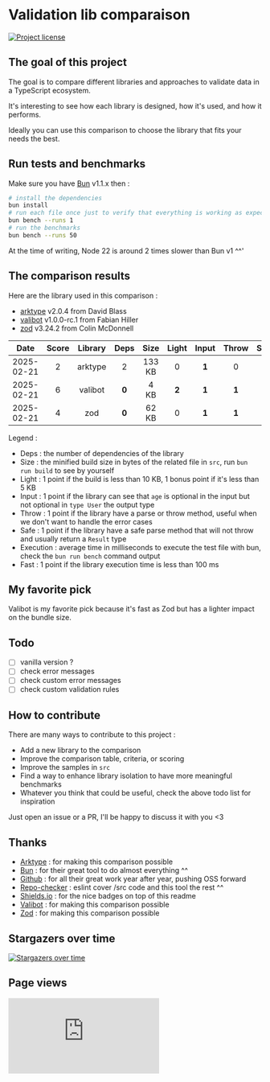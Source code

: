 # Validation lib comparaison

[![Project license](https://img.shields.io/github/license/Shuunen/validation-lib-comparison.svg?color=informational)](https://github.com/Shuunen/validation-lib-comparison/blob/master/LICENSE)

## The goal of this project

The goal is to compare different libraries and approaches to validate data in a TypeScript ecosystem.

It's interesting to see how each library is designed, how it's used, and how it performs.

Ideally you can use this comparison to choose the library that fits your needs the best.

## Run tests and benchmarks

Make sure you have [Bun](https://bun.sh) v1.1.x then :

```bash
# install the dependencies
bun install
# run each file once just to verify that everything is working as expected
bun bench --runs 1
# run the benchmarks
bun bench --runs 50
```

At the time of writing, Node 22 is around 2 times slower than Bun v1 ^^'

## The comparison results

Here are the library used in this comparison :

- [arktype](https://github.com/arktypeio/arktype) v2.0.4 from David Blass
- [valibot](https://github.com/fabian-hiller/valibot) v1.0.0-rc.1 from Fabian Hiller
- [zod](https://github.com/colinhacks/zod) v3.24.2 from Colin McDonnell

| Date       | Score | Library | Deps  |  Size  | Light | Input | Throw | Safe  | Execution | Fast  |
| ---------- | :---: | :-----: | :---: | :----: | :---: | :---: | :---: | :---: | :-------: | :---: |
| 2025-02-21 |   2   | arktype |   2   | 133 KB |   0   | **1** |   0   | **1** |  155 ms   |   0   |
| 2025-02-21 |   6   | valibot | **0** |  4 KB  | **2** | **1** | **1** | **1** |   74 ms   | **1** |
| 2025-02-21 |   4   |   zod   | **0** | 62 KB  |   0   | **1** | **1** | **1** |   75 ms   | **1** |

Legend :

- Deps : the number of dependencies of the library
- Size : the minified build size in bytes of the related file in `src`, run  `bun run build` to see by yourself
- Light : 1 point if the build is less than 10 KB, 1 bonus point if it's less than 5 KB
- Input : 1 point if the library can see that `age` is optional in the input but not optional in `type User` the output type
- Throw : 1 point if the library have a parse or throw method, useful when we don't want to handle the error cases
- Safe : 1 point if the library have a safe parse method that will not throw and usually return a `Result` type
- Execution : average time in milliseconds to execute the test file with bun, check the `bun run bench` command output
- Fast : 1 point if the library execution time is less than 100 ms

## My favorite pick

Valibot is my favorite pick because it's fast as Zod but has a lighter impact on the bundle size.

## Todo

- [ ] vanilla version ?
- [ ] check error messages
- [ ] check custom error messages
- [ ] check custom validation rules

## How to contribute

There are many ways to contribute to this project :

- Add a new library to the comparison
- Improve the comparison table, criteria, or scoring
- Improve the samples in `src`
- Find a way to enhance library isolation to have more meaningful benchmarks
- Whatever you think that could be useful, check the above todo list for inspiration

Just open an issue or a PR, I'll be happy to discuss it with you <3

## Thanks

- [Arktype](https://github.com/arktypeio/arktype) : for making this comparison possible
- [Bun](https://bun.sh) : for their great tool to do almost everything ^^
- [Github](https://github.com) : for all their great work year after year, pushing OSS forward
- [Repo-checker](https://github.com/Shuunen/repo-checker) : eslint cover /src code and this tool the rest ^^
- [Shields.io](https://shields.io) : for the nice badges on top of this readme
- [Valibot](https://github.com/fabian-hiller/valibot) : for making this comparison possible
- [Zod](https://github.com/colinhacks/zod) : for making this comparison possible
  
## Stargazers over time

[![Stargazers over time](https://starchart.cc/Shuunen/validation-lib-comparison.svg?variant=adaptive)](https://starchart.cc/Shuunen/validation-lib-comparison)

## Page views

[![Free Website Counter](https://www.websitecounterfree.com/c.php?d=9&id=65903&s=12)](https://www.websitecounterfree.com)
